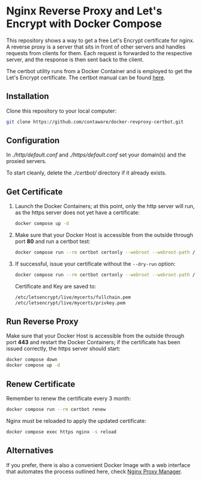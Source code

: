 # Nginx Reverse Proxy and Let's Encrypt with Docker Compose

This repository shows a way to get a free Let's Encrypt certificate for nginx. A reverse proxy is a server that sits in front of other servers and handles requests from clients for them. Each request is forwarded to the respective server, and the response is then sent back to the client.

The certbot utility runs from a Docker Container and is employed to get the Let's Encrypt certificate. The certbot manual can be found [here](https://eff-certbot.readthedocs.io/).


## Installation

Clone this repository to your local computer:

```bash
git clone https://github.com/contaware/docker-revproxy-certbot.git
```


## Configuration 

In *./http/default.conf* and *./https/default.conf* set your domain(s) and the proxied servers.

To start cleanly, delete the *./certbot/* directory if it already exists.


## Get Certificate

1. Launch the Docker Containers; at this point, only the http server will run, as the https server does not yet have a certificate:

   ```bash
   docker compose up -d
   ```

2. Make sure that your Docker Host is accessible from the outside through port **80** and run a certbot test:

   ```bash
   docker compose run --rm certbot certonly --webroot --webroot-path /var/www/certbot --dry-run --cert-name mycerts -d app1.example.com -d app2.example.com
   ```

3. If successful, issue your certificate without the `--dry-run` option:

   ```bash
   docker compose run --rm certbot certonly --webroot --webroot-path /var/www/certbot --cert-name mycerts -d app1.example.com -d app2.example.com
   ```

   Certificate and Key are saved to:

   ```bash
   /etc/letsencrypt/live/mycerts/fullchain.pem
   /etc/letsencrypt/live/mycerts/privkey.pem
   ```


## Run Reverse Proxy

Make sure that your Docker Host is accessible from the outside through port **443** and restart the Docker Containers; if the certificate has been issued correctly, the https server should start:

```bash
docker compose down
docker compose up -d
```


## Renew Certificate

Remember to renew the certificate every 3 month:

```bash
docker compose run --rm certbot renew
```

Nginx must be reloaded to apply the updated certificate:

```bash
docker compose exec https nginx -s reload
```


## Alternatives

If you prefer, there is also a convenient Docker Image with a web interface that automates the process outlined here, check [Nginx Proxy Manager](https://nginxproxymanager.com/).
